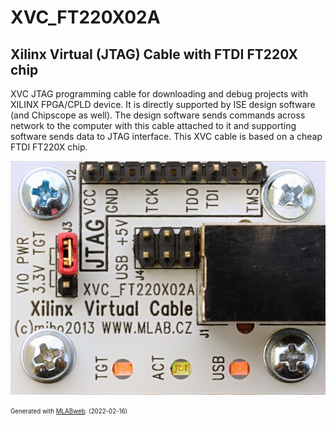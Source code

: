 <!--- PrjInfo ---> <!--- Please remove this line after manually editing --->
<!--- 00a56be08b96043df9e37d6aff7b6990 --->
<!--- Created:2022-02-16 21:35:48.348506: ---> 
<!--- Author:: ---> 
<!--- AuthorEmail:: ---> 
<!--- Tags:: ---> 
<!--- Ust:: ---> 
<!--- Label --->
<!--- ELabel ---> 
<!--- Name:XVC_FT220X02A: --->
# XVC_FT220X02A
<!--- LongName --->
## Xilinx Virtual (JTAG) Cable with FTDI FT220X chip
<!--- ELongName ---> 

<!--- Lead --->
XVC JTAG programming cable for downloading and debug projects with XILINX FPGA/CPLD device. It is directly supported by ISE design software (and Chipscope as well). The design software sends commands across network to the computer with this cable attached to it and supporting software sends data to JTAG interface. This XVC cable is based on a cheap FTDI FT220X chip.
<!--- ELead ---> 

![XVC_FT220X02A](doc/img/XVC_FT220X02A_top_small.jpg) 


<!--- Description --->
<!--- EDescription --->
<!--- Content --->
<!--- EContent --->
<sub><sup> Generated with [MLABweb](https://github.com/MLAB-project/MLABweb). (2022-02-16)</sup></sub>